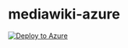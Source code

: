 # mediawiki-azure

[![Deploy to Azure](https://aka.ms/deploytoazurebutton)](https://portal.azure.com/#create/Microsoft.Template/uri/https%3A%2F%2Fraw.githubusercontent.com%2FPraveenAnil%2Fmediawiki-azure%2Fmain%2Fautomation%2Fdeploy-01.json)
